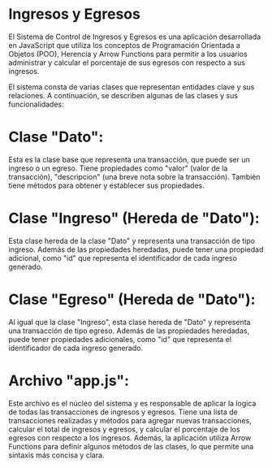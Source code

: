 # Ingresos y Egresos
El Sistema de Control de Ingresos y Egresos es una aplicación desarrollada en JavaScript que utiliza los conceptos de Programación Orientada a Objetos (POO),
Herencia y Arrow Functions para permitir a los usuarios administrar y calcular el porcentaje de sus egresos con respecto a sus ingresos.

El sistema consta de varias clases que representan entidades clave y sus relaciones. A continuación, se describen algunas de las clases y sus funcionalidades:

# Clase "Dato": 
Esta es la clase base que representa una transacción, que puede ser un ingreso o un egreso. Tiene propiedades como "valor" (valor de la transacción), "descripcion"
(una breve nota sobre la transacción). También tiene métodos para obtener y establecer sus propiedades. 

# Clase "Ingreso" (Hereda de "Dato"): 
Esta clase hereda de la clase "Dato" y representa una transacción de tipo ingreso. Además de las propiedades heredadas, puede tener una propiedad adicional, como 
"id" que representa el identificador de cada ingreso generado.

# Clase "Egreso" (Hereda de "Dato"): 
Al igual que la clase "Ingreso", esta clase hereda de "Dato" y representa una transacción de tipo egreso. Además de las propiedades heredadas, puede tener propiedades
adicionales, como "id" que representa el identificador de cada ingreso generado.

# Archivo "app.js": 
Este archivo es el núcleo del sistema y es responsable de aplicar la logica de todas las transacciones de ingresos y egresos. Tiene una lista de transacciones realizadas
y métodos para agregar nuevas transacciones, calcular el total de ingresos y egresos, y calcular el porcentaje de los egresos con respecto a los ingresos. Además, la 
aplicación utiliza Arrow Functions para definir algunos métodos de las clases, lo que permite una sintaxis más concisa y clara.


